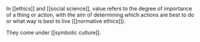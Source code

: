 In [[ethics]] and [[social science]], value refers to the degree of importance of a thing or action, with the aim of determining which actions are best to do or what way is best to live ([[normative ethics]]).

They come under [[symbolic culture]].